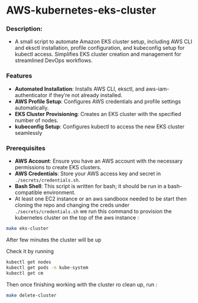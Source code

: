 # AWS-kubernetes-eks-cluster

### Description:
* A small script to automate Amazon EKS cluster setup, including AWS CLI and eksctl installation, profile configuration, and kubeconfig setup for kubectl access. Simplifies EKS cluster creation and management for streamlined DevOps workflows.

### Features

* **Automated Installation**: Installs AWS CLI, eksctl, and aws-iam-authenticator if they’re not already installed.
* **AWS Profile Setup**: Configures AWS credentials and profile settings automatically.
* **EKS Cluster Provisioning**: Creates an EKS cluster with the specified number of nodes.
* **kubeconfig Setup**: Configures kubectl to access the new EKS cluster seamlessly

### Prerequisites

* **AWS Account**: Ensure you have an AWS account with the necessary permissions to create EKS clusters.
* **AWS Credentials**: Store your AWS access key and secret in `./secrets/credentials.sh`.
* **Bash Shell**: This script is written for bash; it should be run in a bash-compatible environment.
* At least one EC2 instance or an aws sandboox needed to be start then cloning the repo and changing the creds under `./secrets/credentials.sh` we run this command to provision the kubernetes cluster on the top of the aws instance :
```bash
make eks-cluster
```
After few minutes the cluster will be up 

Check it by running 
```bash
kubectl get nodes 
kubectl get pods -n kube-system 
kubectl get cm 
```
Then once finishing working with the cluster ro clean up, run :
```bash
make delete-cluster 
```
